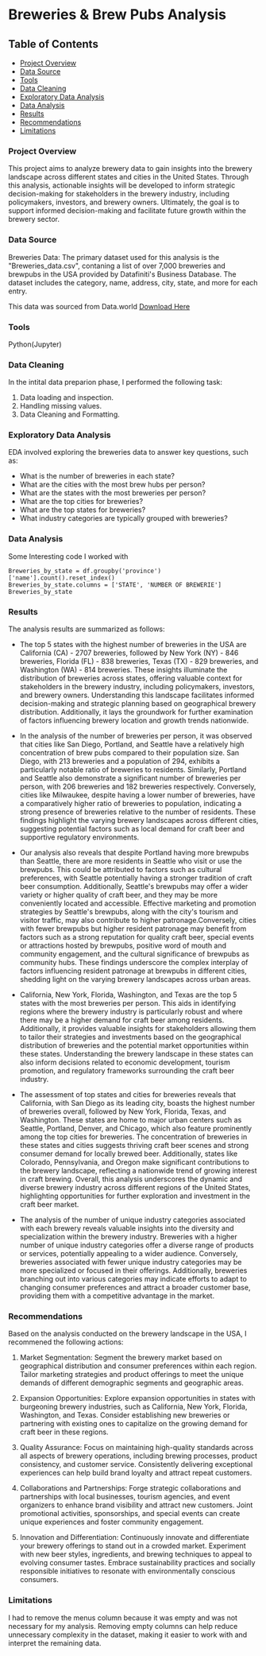 # Breweries & Brew Pubs Analysis

## Table of Contents

- [Project Overview ](#project-overview)
- [Data Source](#data-source)
- [Tools](#tools)
- [Data Cleaning](#data-cleaning)
- [Exploratory Data Analysis](#exploratory-data-analysis)
- [Data Analysis](#data-analysis)
- [Results](#results)
- [Recommendations](#recommendations)
- [Limitations](#limitations)

### Project Overview 

This project aims to analyze brewery data to gain insights into the brewery landscape across different states and cities in the United States. Through this analysis, actionable insights will be developed to inform strategic decision-making for stakeholders in the brewery industry, including policymakers, investors, and brewery owners. Ultimately, the goal is to support informed decision-making and facilitate future growth within the brewery sector.

### Data Source 

Breweries Data: The primary dataset used for this analysis is the "Breweries_data.csv", contaning a list of over 7,000 breweries and brewpubs in the USA provided by Datafiniti's Business Database. The dataset includes the category, name, address, city, state, and more for each entry.

This data was sourced from Data.world [Download Here](https://data.world/datafiniti/breweries-brew-pubs-in-the-usa)

### Tools

Python(Jupyter)

### Data Cleaning

In the intital data preparion phase, I performed the following task:
1. Data loading and inspection.
2. Handling missing values.
3. Data Cleaning and Formatting.

### Exploratory Data Analysis

EDA involved exploring the breweries data to answer key questions, such as:

- What is the number of breweries in each state?
- What are the cities with the most brew hubs per person?
- What are the states with the most breweries per person?
- What are the top cities for breweries?
- What are the top states for breweries?
- What industry categories are typically grouped with breweries?

### Data Analysis 

Some Interesting code I worked with

``` Jupyter(Python)
Breweries_by_state = df.groupby('province')['name'].count().reset_index()
Breweries_by_state.columns = ['STATE', 'NUMBER OF BREWERIE']
Breweries_by_state
```

### Results

The analysis results are summarized as follows: 
- The top 5 states with the highest number of breweries in the USA are California (CA) - 2707 breweries, followed by New York (NY) - 846 breweries, Florida (FL) - 838 breweries, Texas (TX) - 829 breweries, and Washington (WA) - 814 breweries. These insights illuminate the distribution of breweries across states, offering valuable context for stakeholders in the brewery industry, including policymakers, investors, and brewery owners. Understanding this landscape facilitates informed decision-making and strategic planning based on geographical brewery distribution. Additionally, it lays the groundwork for further examination of factors influencing brewery location and growth trends nationwide.

- In the analysis of the number of breweries per person, it was observed that cities like San Diego, Portland, and Seattle have a relatively high concentration of brew pubs compared to their population size. San Diego, with 213 breweries and a population of 294, exhibits a particularly notable ratio of breweries to residents. Similarly, Portland and Seattle also demonstrate a significant number of breweries per person, with 206 breweries and 182 breweries respectively. Conversely, cities like Milwaukee, despite having a lower number of breweries, have a comparatively higher ratio of breweries to population, indicating a strong presence of breweries relative to the number of residents. These findings highlight the varying brewery landscapes across different cities, suggesting potential factors such as local demand for craft beer and supportive regulatory environments.

- Our analysis also reveals that despite Portland having more brewpubs than Seattle, there are more residents in Seattle who visit or use the brewpubs. This could be attributed to factors such as cultural preferences, with Seattle potentially having a stronger tradition of craft beer consumption. Additionally, Seattle's brewpubs may offer a wider variety or higher quality of craft beer, and they may be more conveniently located and accessible. Effective marketing and promotion strategies by Seattle's brewpubs, along with the city's tourism and visitor traffic, may also contribute to higher patronage.Conversely, cities with fewer brewpubs but higher resident patronage may benefit from factors such as a strong reputation for quality craft beer, special events or attractions hosted by brewpubs, positive word of mouth and community engagement, and the cultural significance of brewpubs as community hubs. These findings underscore the complex interplay of factors influencing resident patronage at brewpubs in different cities, shedding light on the varying brewery landscapes across urban areas.

- California, New York, Florida, Washington, and Texas are the top 5 states with the most breweries per person. This aids in identifying regions where the brewery industry is particularly robust and where there may be a higher demand for craft beer among residents. Additionally, it provides valuable insights for stakeholders allowing them to tailor their strategies and investments based on the geographical distribution of breweries and the potential market opportunities within these states. Understanding the brewery landscape in these states can also inform decisions related to economic development, tourism promotion, and regulatory frameworks surrounding the craft beer industry.

- The assessment of top states and cities for breweries reveals that California, with San Diego as its leading city, boasts the highest number of breweries overall, followed by New York, Florida, Texas, and Washington. These states are home to major urban centers such as Seattle, Portland, Denver, and Chicago, which also feature prominently among the top cities for breweries. The concentration of breweries in these states and cities suggests thriving craft beer scenes and strong consumer demand for locally brewed beer. Additionally, states like Colorado, Pennsylvania, and Oregon make significant contributions to the brewery landscape, reflecting a nationwide trend of growing interest in craft brewing. Overall, this analysis underscores the dynamic and diverse brewery industry across different regions of the United States, highlighting opportunities for further exploration and investment in the craft beer market.

- The analysis of the number of unique industry categories associated with each brewery reveals valuable insights into the diversity and specialization within the brewery industry. Breweries with a higher number of unique industry categories offer a diverse range of products or services, potentially appealing to a wider audience. Conversely, breweries associated with fewer unique industry categories may be more specialized or focused in their offerings. Additionally, breweries branching out into various categories may indicate efforts to adapt to changing consumer preferences and attract a broader customer base, providing them with a competitive advantage in the market.

### Recommendations
Based on the analysis conducted on the brewery landscape in the USA, I recommened the following actions:

1. Market Segmentation: Segment the brewery market based on geographical distribution and consumer preferences within each region. Tailor marketing strategies and product offerings to meet the unique demands of different demographic segments and geographic areas.

2. Expansion Opportunities: Explore expansion opportunities in states with burgeoning brewery industries, such as California, New York, Florida, Washington, and Texas. Consider establishing new breweries or partnering with existing ones to capitalize on the growing demand for craft beer in these regions.

3. Quality Assurance: Focus on maintaining high-quality standards across all aspects of brewery operations, including brewing processes, product consistency, and customer service. Consistently delivering exceptional experiences can help build brand loyalty and attract repeat customers.

4. Collaborations and Partnerships: Forge strategic collaborations and partnerships with local businesses, tourism agencies, and event organizers to enhance brand visibility and attract new customers. Joint promotional activities, sponsorships, and special events can create unique experiences and foster community engagement.

5. Innovation and Differentiation: Continuously innovate and differentiate your brewery offerings to stand out in a crowded market. Experiment with new beer styles, ingredients, and brewing techniques to appeal to evolving consumer tastes. Embrace sustainability practices and socially responsible initiatives to resonate with environmentally conscious consumers.

### Limitations
I had to remove the menus column because it was empty and was not necessary for my analysis. Removing empty columns can help reduce unnecessary complexity in the dataset, making it easier to work with and interpret the remaining data.
